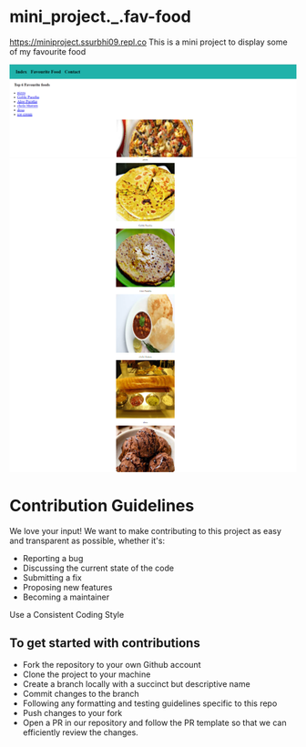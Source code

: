 # mini_project._.fav-food
https://miniproject.ssurbhi09.repl.co
This is a mini project to display some of my favourite food

<img src = "assets/ss1.png">
<img src = "assets/ss2.png">


# Contribution Guidelines
We love your input! We want to make contributing to this project as easy and transparent as possible, whether it's:

- Reporting a bug
- Discussing the current state of the code
- Submitting a fix
- Proposing new features
- Becoming a maintainer

Use a Consistent Coding Style

## To get started with contributions
- Fork the repository to your own Github account
- Clone the project to your machine
- Create a branch locally with a succinct but descriptive name
- Commit changes to the branch
- Following any formatting and testing guidelines specific to this repo
- Push changes to your fork
- Open a PR in our repository and follow the PR template so that we can efficiently review the changes.

